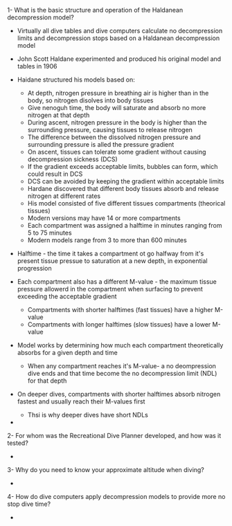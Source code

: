 1- What is the basic structure and operation of the Haldanean decompression model?

- Virtually all dive tables and dive computers calculate no decompression limits and decompression stops based on a Haldanean decompression model
- John Scott Haldane experimented and produced his original model and tables in 1906
- Haidane structured his models based on:
    - At depth, nitrogen pressure in breathing air is higher than in the body, so nitrogen disolves into body tissues
    - Give nenoguh time, the body will saturate and absorb no more nitrogen at that depth
    - During ascent, nitrogen pressure in the body is higher than the surrounding pressure, causing tissues to release nitrogen
    - The difference between the dissolved nitrogen pressure and surrounding pressure is alled the pressure gradient
    - On ascent, tissues can tolerate some gradient without causing decompression sickness (DCS)
    - If the gradient exceeds acceptable limits, bubbles can form, which could result in DCS
    - DCS can be avoided by keeping the gradient within acceptable limits
    - Hardane discovered that different body tissues absorb and release nitrogen at different rates
    - His model consisted of five different tissues compartments (theorical tissues)
    - Modern versions may have 14 or more compartments
    - Each compartment was assigned a halftime in minutes ranging from 5 to 75 minutes
    - Modern models range from 3 to more than 600 minutes

- Halftime - the time it takes a compartment ot go halfway from it's present tissue pressue to saturation at a new depth, in exponential progression
- Each compartment also has a different M-value - the maximum tissue pressure allowerd in the compartment when surfacing to prevent exceeding the acceptable gradient
    - Compartments with shorter halftimes (fast tissues) have a higher M-value
    - Compartments with longer halftimes (slow tissues) have a lower M-value
- Model works by determining how much each compartment theoretically absorbs for a given depth and time
    - When any compartment reaches it's M-value- a no deompression dive ends and that time become the no decompression limit (NDL) for that depth
- On deeper dives, compartments with shorter halftimes absorb nitrogen fastest and usually reach their M-values first
    - Thsi is why deeper dives have short NDLs
- 

2- For whom was the Recreational Dive Planner developed, and how was it tested?

- 

3- Why do you need to know your approximate altitude when diving?

- 

4- How do dive computers apply decompression models to provide more no stop dive time?

- 
